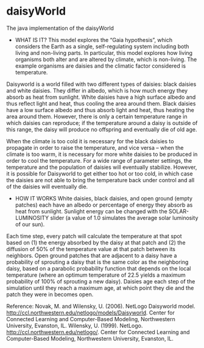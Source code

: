 # daisyWorld
The java implementation of the daisyWorld

- WHAT IS IT?
This model explores the “Gaia hypothesis”, which considers the Earth as a single, self-regulating system including both living and non-living parts. In particular, this model explores how living organisms both alter and are altered by climate, which is non-living. The example organisms are daisies and the climatic factor considered is temperature.

Daisyworld is a world filled with two different types of daisies: black daisies and white daisies. They differ in albedo, which is how much energy they absorb as heat from sunlight. White daisies have a high surface albedo and thus reflect light and heat, thus cooling the area around them. Black daisies have a low surface albedo and thus absorb light and heat, thus heating the area around them. However, there is only a certain temperature range in which daisies can reproduce; if the temperature around a daisy is outside of this range, the daisy will produce no offspring and eventually die of old age.

When the climate is too cold it is necessary for the black daisies to propagate in order to raise the temperature, and vice versa – when the climate is too warm, it is necessary for more white daisies to be produced in order to cool the temperature. For a wide range of parameter settings, the temperature and the population of daisies will eventually stabilize. However, it is possible for Daisyworld to get either too hot or too cold, in which case the daisies are not able to bring the temperature back under control and all of the daisies will eventually die.

- HOW IT WORKS
White daisies, black daisies, and open ground (empty patches) each have an albedo or percentage of energy they absorb as heat from sunlight. Sunlight energy can be changed with the SOLAR-LUMINOSITY slider (a value of 1.0 simulates the average solar luminosity of our sun).

Each time step, every patch will calculate the temperature at that spot based on (1) the energy absorbed by the daisy at that patch and (2) the diffusion of 50% of the temperature value at that patch between its neighbors. Open ground patches that are adjacent to a daisy have a probability of sprouting a daisy that is the same color as the neighboring daisy, based on a parabolic probability function that depends on the local temperature (where an optimum temperature of 22.5 yields a maximum probability of 100% of sprouting a new daisy). Daisies age each step of the simulation until they reach a maximum age, at which point they die and the patch they were in becomes open.

Reference:
Novak, M. and Wilensky, U. (2006). NetLogo Daisyworld model. http://ccl.northwestern.edu/netlogo/models/Daisyworld. Center for Connected Learning and Computer-Based Modeling, Northwestern University, Evanston, IL.
Wilensky, U. (1999). NetLogo. http://ccl.northwestern.edu/netlogo/. Center for Connected Learning and Computer-Based Modeling, Northwestern University, Evanston, IL.
